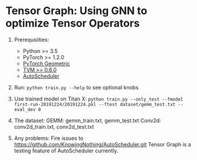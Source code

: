 # Tensor Graph: Using GNN to optimize Tensor Operators

1. Prerequsiities:
   - Python >= 3.5
   - PyTorch >= 1.2.0
   - [PyTorch Geometric](https://pytorch-geometric.readthedocs.io/en/latest/notes/installation.html)
   - [TVM >= 0.6.0](https://docs.tvm.ai/install/from_source.html)
   - [AutoScheduler](https://github.com/KnowingNothing/AutoScheduler.git)

2. Run:
   `python train.py --help` to see optional knobs

3. Use trained model on Titan X:
   `python train.py --only_test --fmodel first-run-20191224/20191224.pkl --ftest dataset/gemm_test.txt --eval_dev 0`

4. The dataset:
   GEMM: gemm_train.txt, gemm_test.txt
   Conv2d: conv2d_train.txt, conv2d_test.txt

5. Any problems:
   Fire issues to https://github.com/KnowingNothing/AutoScheduler.git
   Tensor Graph is a testing feature of AutoScheduler currently.